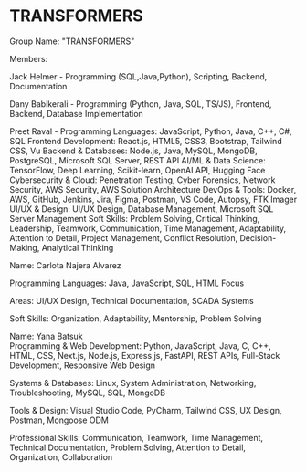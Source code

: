 # TRANSFORMERS

Group Name: "TRANSFORMERS"

Members:

Jack Helmer - Programming (SQL,Java,Python), Scripting, Backend, Documentation

Dany Babikerali - Programming (Python, Java, SQL, TS/JS), Frontend, Backend, Database Implementation

Preet Raval -
    Programming Languages: JavaScript, Python, Java, C++, C#, SQL
    Frontend Development: React.js, HTML5, CSS3, Bootstrap, Tailwind CSS, Vu
    Backend & Databases: Node.js, Java, MySQL, MongoDB, PostgreSQL, Microsoft SQL Server, REST API
    AI/ML & Data Science: TensorFlow, Deep Learning, Scikit-learn, OpenAI API, Hugging Face
    Cybersecurity & Cloud: Penetration Testing, Cyber Forensics, Network Security, AWS Security, AWS Solution Architecture
    DevOps & Tools: Docker, AWS, GitHub, Jenkins, Jira, Figma, Postman, VS Code, Autopsy, FTK Imager
    UI/UX & Design: UI/UX Design, Database Management, Microsoft SQL Server Management
    Soft Skills: Problem Solving, Critical Thinking, Leadership, Teamwork, Communication, Time Management, Adaptability, Attention to Detail, Project Management, Conflict Resolution, Decision-Making, Analytical Thinking

Name: Carlota Najera Alvarez

Programming Languages: Java, JavaScript, SQL, HTML Focus

Areas: UI/UX Design, Technical Documentation, SCADA Systems

Soft Skills: Organization, Adaptability, Mentorship, Problem Solving

Name: Yana Batsuk  
Programming & Web Development: Python, JavaScript, Java, C, C++, HTML, CSS, Next.js, Node.js, Express.js, FastAPI, REST APIs, Full-Stack Development, Responsive Web Design

Systems & Databases: Linux, System Administration, Networking, Troubleshooting, MySQL, SQL, MongoDB  

Tools & Design: Visual Studio Code, PyCharm, Tailwind CSS, UX Design, Postman, Mongoose ODM  

Professional Skills: Communication, Teamwork, Time Management, Technical Documentation, Problem Solving, Attention to Detail, Organization, Collaboration
